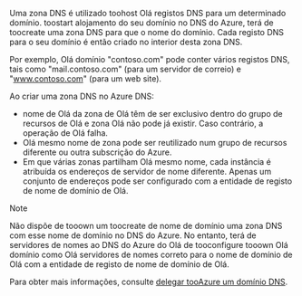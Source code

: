 Uma zona DNS é utilizado toohost Olá registos DNS para um determinado domínio. toostart alojamento do seu domínio no DNS do Azure, terá de toocreate uma zona DNS para que o nome do domínio. Cada registo DNS para o seu domínio é então criado no interior desta zona DNS.

Por exemplo, Olá domínio "contoso.com" pode conter vários registos DNS, tais como "mail.contoso.com" (para um servidor de correio) e "www.contoso.com" (para um web site).

Ao criar uma zona DNS no Azure DNS:

* nome de Olá da zona de Olá têm de ser exclusivo dentro do grupo de recursos de Olá e zona Olá não pode já existir. Caso contrário, a operação de Olá falha.
* Olá mesmo nome de zona pode ser reutilizado num grupo de recursos diferente ou outra subscrição do Azure.
* Em que várias zonas partilham Olá mesmo nome, cada instância é atribuída os endereços de servidor de nome diferente. Apenas um conjunto de endereços pode ser configurado com a entidade de registo de nome de domínio de Olá.

> [!NOTE]
> Não dispõe de tooown um toocreate de nome de domínio uma zona DNS com esse nome de domínio no DNS do Azure. No entanto, terá de servidores de nomes ao DNS do Azure do Olá de tooconfigure tooown Olá domínio como Olá servidores de nomes correto para o nome de domínio de Olá com a entidade de registo de nome de domínio de Olá.
> 
> Para obter mais informações, consulte [delegar tooAzure um domínio DNS](../articles/dns/dns-domain-delegation.md).
